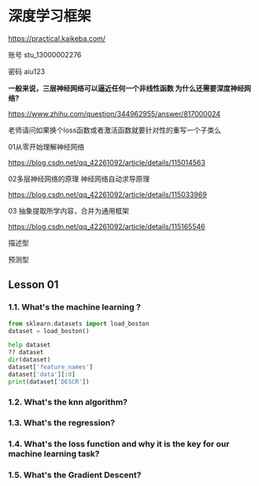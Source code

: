 # 深度学习框架

https://practical.kaikeba.com/

账号 stu_13000002276

密码 aiu123



**一般来说，三层神经网络可以逼近任何一个非线性函数 为什么还需要深度神经网络?**

https://www.zhihu.com/question/344962955/answer/817000024

老师请问如果换个loss函数或者激活函数就要针对性的重写一个子类么





01从零开始理解神经网络

https://blog.csdn.net/qq_42261092/article/details/115014563

02多层神经网络的原理 神经网络自动求导原理

https://blog.csdn.net/qq_42261092/article/details/115033969

03 抽象提取所学内容，合并为通用框架

https://blog.csdn.net/qq_42261092/article/details/115165546



描述型

预测型



## Lesson 01

### 1.1. What's the machine learning ?

```python
from sklearn.datasets import load_boston
dataset = load_boston()

help dataset
?? dataset
dir(dataset) 
dataset['feature_names']
dataset['data'][:0]
print(dataset['DESCR'])

```





### 1.2. What's the knn algorithm?



### 1.3. What's the regression?





### 1.4. What's the loss function and why it is the key for our machine learning task?





### 1.5. What's the Gradient Descent?



